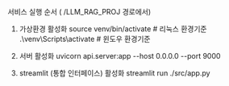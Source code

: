서비스 실행 순서 ( /LLM_RAG_PROJ 경로에서)

1. 가상환경 활성화
source venv/bin/activate # 리눅스 환경기준
.\venv\Scripts\activate # 윈도우 환경기준

2. 서버 활성화
uvicorn api.server:app --host 0.0.0.0 --port 9000

3. streamlit (통합 인터페이스) 활성화
streamlit run ./src/app.py